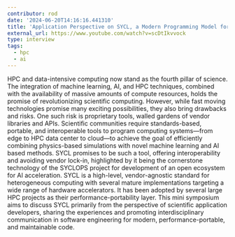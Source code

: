 ```yaml
---
contributor: rod
date: '2024-06-20T14:16:16.441310'
title: 'Application Perspective on SYCL, a Modern Programming Model for Performance and Portability'
external_url: https://www.youtube.com/watch?v=scDtIkvvock
type: interview
tags:
  - hpc
  - ai
---
```


HPC and data-intensive computing now stand as the fourth pillar of science. The integration of machine learning, AI, 
and HPC techniques, combined with the availability of massive amounts of compute resources, holds the promise of 
revolutionizing scientific computing. However, while fast moving technologies promise many exciting possibilities, 
they also bring drawbacks and risks. One such risk is proprietary tools, walled gardens of vendor libraries and 
APIs. Scientific communities require standards-based, portable, and interoperable tools to program computing 
systems—from edge to HPC data center to cloud—to achieve the goal of efficiently combining physics-based simulations 
with novel machine learning and AI based methods. SYCL promises to be such a tool, offering interoperability and 
avoiding vendor lock-in, highlighted by it being the cornerstone technology of the SYCLOPS project for development 
of an open ecosystem for AI acceleration. SYCL is a high-level, vendor-agnostic standard for heterogeneous computing 
with several mature implementations targeting a wide range of hardware accelerators. It has been adopted by several 
large HPC projects as their performance-portability layer. This mini symposium aims to discuss SYCL primarily from 
the perspective of scientific application developers, sharing the experiences and promoting interdisciplinary 
communication in software engineering for modern, performance-portable, and maintainable code.
